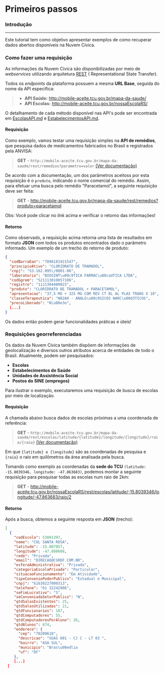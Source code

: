 Primeiros passos
===================

### Introdução
----------

Este tutorial tem como objetivo apresentar exemplos de como recuperar dados abertos disponíveis na Nuvem Cívica. 


### Como fazer uma requisição
As informações da Nuvem Cívica são disponibilizadas por meio de *webservices* utilizando arquitetura [REST] ( Representational State Transfer). 

Todos os *endpoints* da plataforma possuem a mesma **URL Base**, seguida do nome da API específica:

>  - **API Saúde:** http://mobile-aceite.tcu.gov.br/mapa-da-saude/
>  - **API Escolas:** http://mobile-aceite.tcu.gov.br/nossaEscolaRS/

O detalhamento de cada método disponível nas API's pode ser encontrada em [EscolasAPI.md] e [EstabelecimentosAPI.md].

#### Requisição
Como exemplo, vamos testar uma requisição simples na **API de remédios**, que pesquisa dados de medicamentos fabricados no Brasil e registrados pela ANVISA:

 > **GET**  -  `http://mobile-aceite.tcu.gov.br/mapa-da-saude/rest/remedios?parametro=valor`
 > [(Ver documentação)](https://github.com/AppCivicoPlataforma/AppCivico/blob/master/EstabelecimentosAPI.md#rem%C3%A9dios-1)

De acordo com a documentação, um dos parâmetros aceitoss por esta requisição é o `produto`, indicando o nome comercial do remédio. Assim, para efetuar uma busca pelo remédio "Paracetamol", a seguinte requisição deve ser feita:

> **GET** - http://mobile-aceite.tcu.gov.br/mapa-da-saude/rest/remedios?produto=paracetamol

Obs: Você pode clicar no *link* acima e verificar o retorno das informações!
#### Retorno
Como observado, a requisição acima retorna uma lista de resultados em formato **JSON** com todos os produtos encontrados dado o parâmetro informado. Um exemplo de um trecho do retorno de produto:

```json
{
  "codBarraEan": "7896181921547",
  "principioAtivo": "CLORIDRATO DE TRAMADOL",
  "cnpj": "53.162.095\/0001-06",
  "laboratorio": "BIOSINT\u00c9TICA FARMAC\u00caUTICA LTDA",
  "codGgrem": "521113010057106",
  "registro": "1121304480023",
  "produto": "CLORIDRATO DE TRAMADOL + PARACETAMOL",
  "apresentacao": "37,5 MG + 325 MG COM REV CT BL AL PLAS TRANS X 10",
  "classeTerapeutica": "N02A0 - ANALG\u00c9SICOS NARC\u00d3TICOS",
  "precoLiberado": "N\u00e3o",
  [...]
}
```

Os dados então podem gerar funcionalidades práticas e úteis!

### Requisições georreferenciadas

Os dados da Nuvem Cívica também dispõem de informações de geolocalização e diversos outros atributos acerca de entidades de todo o Brasil. Atualmente, podem ser pesquisados:

 - **Escolas**
 - **Estabelecimentos de Saúde**
 - **Unidades de Assistência Social**
 - **Postos do SINE (empregos)**

Para ilustrar o exemplo, executaremos uma requisição de busca de escolas por meio de localização.
#### Requisição

A chamada abaixo busca dados de escolas próximas a uma coordenada de referência:
 > **GET** - `http://mobile-aceite.tcu.gov.br/mapa-da-saude/rest/escolas/latitude/{latitude}/longitude/{longitude}/raio/{raio}`
 > [(Ver documentação)](https://github.com/AppCivicoPlataforma/AppCivico/blob/master/EscolasAPI.md#escolas-georreferenciadas)

Em que `{latitude} e {longitude}` são as coordenadas de pesquisa e `{raio}` o raio em quilômetros da área analisada pela busca.

Tomando como exemplo as coordenadas da **sede do TCU** `(latitude: -15.8039346, longitude: -47.863683)`, podemos montar a seguinte requisição para pesquisar todas as escolas num raio de 2km:

 > **GET** - http://mobile-aceite.tcu.gov.br/nossaEscolaRS/rest/escolas/latitude/-15.8039346/longitude/-47.863683/raio/2

#### Retorno

Após a busca, obtemos a seguinte resposta em **JSON** (trecho):
```json
[ 
  {
    "codEscola": 53001397,
    "nome": "COL SANTA ROSA",
    "latitude": -15.807057,
    "longitude": -47.880608,
    "rede": "Privada",
    "email": "DIRECAO@CSRDF.COM.BR",
    "esferaAdministrativa": "Privada",
    "categoriaEscolaPrivada": "Particular",
    "situacaoFuncionamento": "Em Atividade",
    "tipoConvenioPoderPublico": "Estadual e Municipal",
    "cnpj": "61638227000313",
    "telefone": "61 32242966",
    "seFimLucrativo": "S",
    "seConveniadaSetorPublico": "N",
    "qtdSalasExistentes": 25,
    "qtdSalasUtilizadas": 21,
    "qtdFuncionarios": 107,
    "qtdComputadores": 55,
    "qtdComputadoresPorAluno": 26,
    "qtdAlunos": 674,
    "endereco": {
      "cep": "70200610",
      "descricao": "SGAS 601 - CJ C - LT 03 ",
      "bairro": "ASA SUL",
      "municipio": "Bras\u00edlia                                          ",
      "uf": "DF"
    },
    [...]
 ]
```

[http://mobile-aceite.tcu.gov.br/mapa-da-saude/rest/remedios]:http://mobile-aceite.tcu.gov.br/mapa-da-saude/rest/remedios
[documentação]:https://github.com/AppCivicoPlataforma/AppCivico/blob/master/EstabelecimentosAPI.md#remédios-1
[EscolasAPI.md]:https://github.com/AppCivicoPlataforma/AppCivico/blob/master/EscolasAPI.md
[EstabelecimentosAPI.md]:https://github.com/AppCivicoPlataforma/AppCivico/blob/master/EstabelecimentosAPI.md
[REST]:https://www.infoq.com/br/articles/rest-introduction
